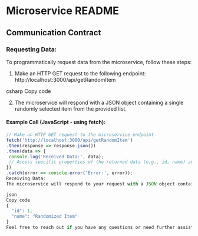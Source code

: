 # Microservice README

## Communication Contract

### Requesting Data:

To programmatically request data from the microservice, follow these steps:

1. Make an HTTP GET request to the following endpoint:
http://localhost:3000/api/getRandomItem

csharp
Copy code

2. The microservice will respond with a JSON object containing a single randomly selected item from the provided list.

#### Example Call (JavaScript - using fetch):

```javascript
// Make an HTTP GET request to the microservice endpoint
fetch('http://localhost:3000/api/getRandomItem')
.then(response => response.json())
.then(data => {
 console.log('Received Data:', data);
 // Access specific properties of the returned data (e.g., id, name) and use them in your code.
})
.catch(error => console.error('Error:', error));
Receiving Data:
The microservice will respond to your request with a JSON object containing the randomly selected item. The structure of the response will be similar to the following:

json
Copy code
{
  "id": 1,
  "name": "Randomized Item"
}
Feel free to reach out if you have any questions or need further assistance.

